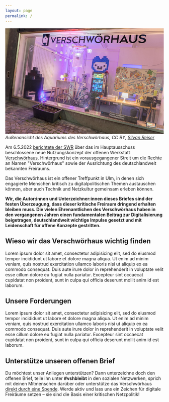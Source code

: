 ```yaml
---
layout: page
permalink: /
---
```

![Außenansicht des Aquariums des Verschwörhaus](vsh.jpg) _Außenansicht des Aquariums des Verschwörhaus, CC BY, [Silvan Reiser](https://konkludenz.de)_

Am 6.5.2022 [berichtete der SWR](https://www.swr.de/swraktuell/baden-wuerttemberg/ulm/neues-nutzungskonzept-fuer-verschwoerhaus-ulm-100.html)
über das im Hauptausschuss beschlossene neue Nutzungskonzept der offenen Werkstatt [Verschwörhaus](https://verschwoerhaus.de/).
Hintergrund ist ein vorausgegangener Streit um die Rechte an Namen "Verschwörhaus" sowie der Ausrichtung des deutschlandweit bekannten Freiraums.

Das Verschwörhaus ist ein offener Treffpunkt in Ulm, in denen sich engagierte Menschen kritisch zu digitalpolitischen Themen austauschen können,
aber auch Technik und Netzkultur gemeinsam erleben können.

**Wir, die Autor:innen und Unterzeichner:innen dieses Briefes sind der festen Überzeugung, dass dieser kritische Freiraum dringend erhalten bleiben muss.
Die vielen Ehrenamtlichen des Verschwörhaus haben in den vergangenen Jahren einen fundamentalen Beitrag zur Digitalisierung beigetragen, deutschlandweit 
wichtige Impulse gesetzt und mit Leidenschaft für offene Konzepte gestritten.**

## Wieso wir das Verschwörhaus wichtig finden

Lorem ipsum dolor sit amet, consectetur adipisicing elit, sed do eiusmod tempor incididunt ut labore et dolore magna aliqua. Ut enim ad minim veniam, quis nostrud exercitation ullamco laboris nisi ut aliquip ex ea commodo consequat. Duis aute irure dolor in reprehenderit in voluptate velit esse cillum dolore eu fugiat nulla pariatur. Excepteur sint occaecat cupidatat non proident, sunt in culpa qui officia deserunt mollit anim id est laborum.

## Unsere Forderungen

Lorem ipsum dolor sit amet, consectetur adipisicing elit, sed do eiusmod tempor incididunt ut labore et dolore magna aliqua. Ut enim ad minim veniam, quis nostrud exercitation ullamco laboris nisi ut aliquip ex ea commodo consequat. Duis aute irure dolor in reprehenderit in voluptate velit esse cillum dolore eu fugiat nulla pariatur. Excepteur sint occaecat cupidatat non proident, sunt in culpa qui officia deserunt mollit anim id est laborum.

## Unterstütze unseren offenen Brief

Du möchtest unser Anliegen unterstützen? Dann unterzeichne doch den offenen Brief, teile ihn unter **#vshbleibt** in den sozialen Netzwerken,
sprich mit deinen Mitmenschen darüber oder unterstütze das Verschwörhaus [direkt durch eine Spende](https://verschwoerhaus.de/spenden/). Werde
aktiv und lass uns ein Zeichen für digitale Freiräume setzen – sie sind die Basis einer kritischen Netzpolitik!